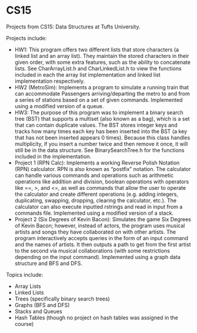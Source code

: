 # CS15
Projects from CS15: Data Structures at Tufts University. 

Projects include: 
- HW1: This program offers two different lists that store characters (a linked list and an array list). They maintain the stored characters in their given order, with some extra features, such as the ability to concatenate lists. See CharArrayList.h and CharLinkedList.h to view the functions included in each the array list implementation and linked list implementation respectively.
- HW2 (MetroSim): Implements a program to simulate a running train that can accommodate Passengers arriving/departing the metro to and from a series of stations based on a set of given commands. Implemented using a modified version of a queue.
- HW3: The purpose of this program was to implement a binary search tree (BST) that supports a multiset (also known as a bag), which is a set that can contain duplicate values. The BST stores integer keys and tracks how many times each key has been inserted into the BST (a key that has not been inserted appears 0 times). Because this class handles multiplicity, if you insert a number twice and then remove it once, it will still be in the data structure. See BinarySearchTree.h for the functions included in the implementation.
- Project 1 (RPN Calc): Implements a working Reverse Polish Notation (RPN) calculator. RPN is also known as “postfix” notation. The calculator can handle various commands and operations such as arithmetic operations like addition and division, boolean operations with operators like ==, >, and <=, as well as commands that allow the user to operate the calculator and create different operations (e.g. adding integers, duplicating, swapping, dropping, clearing the calculator, etc.). The calculator can also execute inputted rstrings and read in input from a commands file. Implemented using a modified version of a stack.
-  Project 2 (Six Degrees of Kevin Bacon): Simulates the game Six Degrees of Kevin Bacon; however, instead of actors, the program uses musical artists and songs they have collaborated on with other artists. The program interactively accepts queries in the form of an input command and the names of artists. It then outputs a path to get from the first artist to the second via musical collaborations (with some restrictions depending on the input command). Implemented using a graph data structure and BFS and DFS.

Topics include:
- Array Lists
- Linked Lists
- Trees (specifically binary search trees)
- Graphs (BFS and DFS)
- Stacks and Queues
- Hash Tables (though no project on hash tables was assigned in the course)
